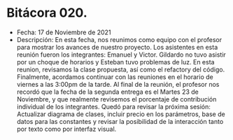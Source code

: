 # Bitácora 020.
- Fecha: 17 de Noviembre de 2021
- Descripción: En esta fecha, nos reunimos como equipo con el profesor para mostrar los avances de nuestro proyecto. Los asistentes en esta reunión fueron los integrantes: Emanuel y Victor. Gildardo no tuvo asistir por un choque de horarios y Esteban tuvo problemas de luz. En esta reunion,  revisamos la clase propuesta, así como el refactory del código. Finalmente, acordamos continuar con las reuniones en el horario de viernes a las 3:00pm de la tarde. Al final de la reunión, el profesor nos recordó que la fecha de la segunda entrega es el Martes 23 de Noviembre, y que realmente revisemos el porcentaje de contribución individual de los integrantes. Quedó para revisar la próxima sesión: Actualizar diagrama de clases, incluir precio en los parámetros, base de datos para las constantes y revisar la posibilidad de la interacción tanto por texto como por interfaz visual.
